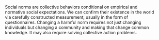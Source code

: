 Social norms are collective behaviors conditional on empirical and normative social expectations. We can confirm their existence in the world via carefully constructed measurement, usually in the form of questionnaires. Changing a harmful norm requires not just changing individuals but changing a community and making that change common knowledge. It may also require solving collective action problems.

